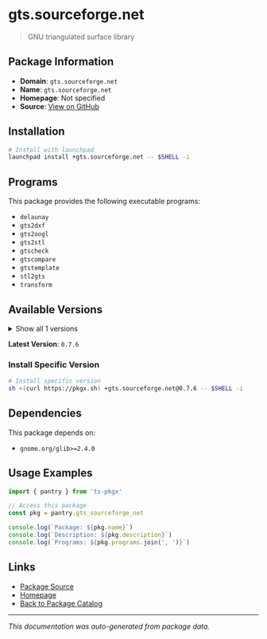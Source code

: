# gts.sourceforge.net

> GNU triangulated surface library

## Package Information

- **Domain**: `gts.sourceforge.net`
- **Name**: `gts.sourceforge.net`
- **Homepage**: Not specified
- **Source**: [View on GitHub](https://github.com/pkgxdev/pantry/tree/main/projects/gts.sourceforge.net/package.yml)

## Installation

```bash
# Install with launchpad
launchpad install +gts.sourceforge.net -- $SHELL -i
```

## Programs

This package provides the following executable programs:

- `delaunay`
- `gts2dxf`
- `gts2oogl`
- `gts2stl`
- `gtscheck`
- `gtscompare`
- `gtstemplate`
- `stl2gts`
- `transform`

## Available Versions

<details>
<summary>Show all 1 versions</summary>

- `0.7.6`

</details>

**Latest Version**: `0.7.6`

### Install Specific Version

```bash
# Install specific version
sh <(curl https://pkgx.sh) +gts.sourceforge.net@0.7.6 -- $SHELL -i
```

## Dependencies

This package depends on:

- `gnome.org/glib>=2.4.0`

## Usage Examples

```typescript
import { pantry } from 'ts-pkgx'

// Access this package
const pkg = pantry.gts_sourceforge_net

console.log(`Package: ${pkg.name}`)
console.log(`Description: ${pkg.description}`)
console.log(`Programs: ${pkg.programs.join(', ')}`)
```

## Links

- [Package Source](https://github.com/pkgxdev/pantry/tree/main/projects/gts.sourceforge.net/package.yml)
- [Homepage](#)
- [Back to Package Catalog](../package-catalog.md)

---

*This documentation was auto-generated from package data.*
